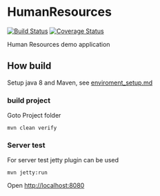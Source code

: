 # HumanResources

[![Build Status](https://travis-ci.org/Brest-Java-Course-2019/Hanna-Shuvayeva.svg?branch=master)](https://travis-ci.org/Brest-Java-Course-2019/Hanna-Shuvayeva)
[![Coverage Status](https://coveralls.io/repos/github/Brest-Java-Course-2019/humanresources/badge.svg?branch=master)](https://coveralls.io/github/Brest-Java-Course-2019/humanresources?branch=master)

Human Resources demo application


## How build

Setup java 8 and Maven, see [enviroment_setup.md](enviroment_setup.md) 
  
    
### build project 

Goto Project folder    
    
    mvn clean verify

### Server test

For server test jetty plugin can be used

    mvn jetty:run 
    
Open [http://localhost:8080](http://localhost:8080/) 


